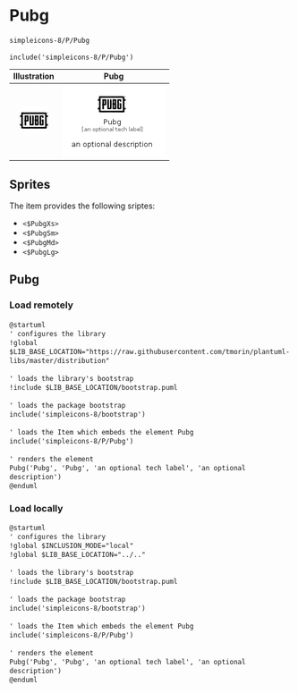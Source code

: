 # Pubg


```text
simpleicons-8/P/Pubg
```

```text
include('simpleicons-8/P/Pubg')
```



| Illustration | Pubg |
| :---: | :---: |
| ![illustration for Illustration](../../simpleicons-8/P/Pubg.png) | ![illustration for Pubg](../../simpleicons-8/P/Pubg.Local.png) |



## Sprites
The item provides the following sriptes:

- `<$PubgXs>`
- `<$PubgSm>`
- `<$PubgMd>`
- `<$PubgLg>`





## Pubg

### Load remotely
```plantuml
@startuml
' configures the library
!global $LIB_BASE_LOCATION="https://raw.githubusercontent.com/tmorin/plantuml-libs/master/distribution"

' loads the library's bootstrap
!include $LIB_BASE_LOCATION/bootstrap.puml

' loads the package bootstrap
include('simpleicons-8/bootstrap')

' loads the Item which embeds the element Pubg
include('simpleicons-8/P/Pubg')

' renders the element
Pubg('Pubg', 'Pubg', 'an optional tech label', 'an optional description')
@enduml
```

### Load locally
```plantuml
@startuml
' configures the library
!global $INCLUSION_MODE="local"
!global $LIB_BASE_LOCATION="../.."

' loads the library's bootstrap
!include $LIB_BASE_LOCATION/bootstrap.puml

' loads the package bootstrap
include('simpleicons-8/bootstrap')

' loads the Item which embeds the element Pubg
include('simpleicons-8/P/Pubg')

' renders the element
Pubg('Pubg', 'Pubg', 'an optional tech label', 'an optional description')
@enduml
```


